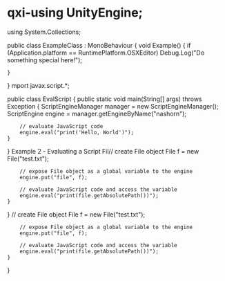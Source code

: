 # qxi-using UnityEngine;
using System.Collections;

public class ExampleClass : MonoBehaviour {
    void Example() {
        if (Application.platform == RuntimePlatform.OSXEditor)
            Debug.Log("Do something special here!");
        
    }
}
mport javax.script.*;

public class EvalScript {
    public static void main(String[] args) throws Exception {
        ScriptEngineManager manager = new ScriptEngineManager();
        ScriptEngine engine = manager.getEngineByName("nashorn");

        // evaluate JavaScript code
        engine.eval("print('Hello, World')");
    }
}
Example 2 - Evaluating a Script Fil// create File object
        File f = new File("test.txt");

        // expose File object as a global variable to the engine
        engine.put("file", f);

        // evaluate JavaScript code and access the variable
        engine.eval("print(file.getAbsolutePath())");
    }
}
// create File object
        File f = new File("test.txt");

        // expose File object as a global variable to the engine
        engine.put("file", f);

        // evaluate JavaScript code and access the variable
        engine.eval("print(file.getAbsolutePath())");
    }
}
